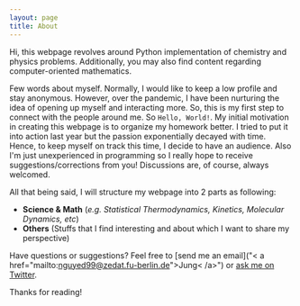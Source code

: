 ```yaml
---
layout: page
title: About
---
```


<p class="message">
  Hi, this webpage revolves around Python implementation of chemistry and physics problems. Additionally, you may also find content regarding computer-oriented mathematics.
</p>

Few words about myself. Normally, I would like to keep a low profile and stay anonymous. However, over the pandemic, I have been nurturing the idea of opening up myself and interacting more. So, this is my first step to connect with the people around me. So `Hello, World!`. My initial motivation in creating this webpage is to organize my homework better. I tried to put it into action last year but the passion exponentially decayed with time. Hence, to keep myself on track this time, I decide to have an audience. Also I'm just unexperienced in programming so I really hope to receive suggestions/corrections from you! Discussions are, of course, always welcomed. 

All that being said, I will structure my webpage into 2 parts as following:
* **Science & Math** (*e.g. Statistical Thermodynamics, Kinetics, Molecular Dynamics, etc*)
* **Others** (Stuffs that I find interesting and about which I want to share my perspective)




Have questions or suggestions? Feel free to [send me an email]("< a href="mailto:nguyed99@zedat.fu-berlin.de">Jung< /a>") or [ask me on Twitter](https://twitter.com/psireal99).

Thanks for reading!
